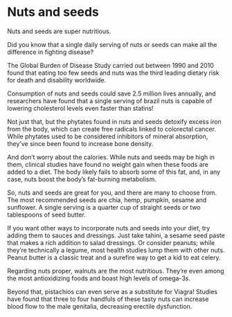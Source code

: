 # Nuts and seeds
Nuts and seeds are super nutritious.

Did you know that a single daily serving of nuts or seeds can make all the difference in fighting disease?

The Global Burden of Disease Study carried out between 1990 and 2010 found that eating too few seeds and nuts was the third leading dietary risk for death and disability worldwide.

Consumption of nuts and seeds could save 2.5 million lives annually, and researchers have found that a single serving of brazil nuts is capable of lowering cholesterol levels even faster than statins!

Not just that, but the phytates found in nuts and seeds detoxify excess iron from the body, which can create free radicals linked to colorectal cancer. While phytates used to be considered inhibitors of mineral absorption, they’ve since been found to increase bone density.

And don’t worry about the calories. While nuts and seeds may be high in them, clinical studies have found no weight gain when these foods are added to a diet. The body likely fails to absorb some of this fat, and, in any case, nuts boost the body’s fat-burning metabolism.

So, nuts and seeds are great for you, and there are many to choose from. The most recommended seeds are chia, hemp, pumpkin, sesame and sunflower. A single serving is a quarter cup of straight seeds or two tablespoons of seed butter.

If you want other ways to incorporate nuts and seeds into your diet, try adding them to sauces and dressings. Just take tahini, a sesame seed paste that makes a rich addition to salad dressings. Or consider peanuts; while they’re technically a legume, most health studies lump them with other nuts. Peanut butter is a classic treat and a surefire way to get a kid to eat celery.

Regarding nuts proper, walnuts are the most nutritious. They’re even among the most antioxidizing foods and boast high levels of omega-3s.

Beyond that, pistachios can even serve as a substitute for Viagra! Studies have found that three to four handfuls of these tasty nuts can increase blood flow to the male genitalia, decreasing erectile dysfunction.
